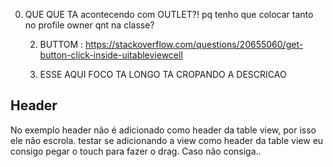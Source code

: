 

0. QUE QUE TA acontecendo com OUTLET?!
    pq   tenho que colocar tanto no profile owner qnt na classe?
    
    2. BUTTOM : https://stackoverflow.com/questions/20655060/get-button-click-inside-uitableviewcell
    
    3. ESSE AQUI FOCO TA LONGO TA CROPANDO A DESCRICAO
    
    

## Header

No exemplo header não é adicionado como header da table view, por isso ele não escrola.
testar se adicionando a view como header da table view eu consigo pegar o touch para fazer o drag. Caso não consiga..


    
